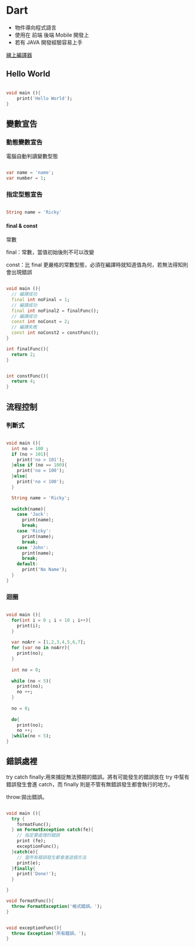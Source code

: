 # Dart

* 物件導向程式語言
* 使用在 前端 後端 Mobile 開發上
* 若有 JAVA 開發經驗容易上手

[線上編譯器](https://dartpad.dartlang.org/)

## Hello World

```dart

void main (){
    print('Hello World');
}

```

## 變數宣告

### 動態變數宣告

電腦自動判讀變數型態

```dart

var name = 'name';
var number = 1;

```

### 指定型態宣告

```Dart

String name = 'Ricky'

```

#### final & const

常數

final：常數，當值初始後則不可以改變

const：比 final 更嚴格的常數型態，必須在編譯時就知道值為何，若無法得知則會出現錯誤

```Dart

void main (){
  // 編譯成功
  final int noFinal = 1;
  // 編譯成功
  final int noFinal2 = finalFunc();
  // 編譯成功
  const int noConst = 2;
  // 編譯失敗
  const int noConst2 = constFunc();
}

int finalFunc(){
  return 2;
}


int constFunc(){
  return 4;
}


```

## 流程控制

### 判斷式

```Dart

void main (){
  int no = 100 ;
  if (no > 101){
    print('no > 101');
  }else if (no == 100){
    print('no = 100');
  }else{
    print('no < 100');
  }

  String name = 'Ricky';
  
  switch(name){
    case 'Jack':
      print(name);
      break;
    case 'Ricky':
      print(name);
      break;
    case 'John':
      print(name);
      break;
    default:
      print('No Name');
  }
}

```

### 迴圈

```Dart

void main (){
  for(int i = 0 ; i < 10 ; i++){
    print(i);
  }
  
  var noArr = [1,2,3,4,5,6,7];
  for (var no in noArr){
    print(no);
  }
  
  int no = 0;
  
  while (no < 5){
    print(no);
    no ++;
  }
  
  no = 0;
  
  do{
    print(no);
    no ++;
  }while(no < 5);
}

```

## 錯誤處裡

try catch finally:用來捕捉無法預期的錯誤。將有可能發生的錯誤放在 try 中幫有錯誤發生會進 catch，而 finally 則是不管有無錯誤發生都會執行的地方。

throw:拋出錯誤。

```Dart

void main (){
  try {
    formatFunc();
  } on FormatException catch(fe){
    // 指定要處理的錯誤
    print (fe);
    exceptionFunc();
  }catch(e){
    // 當所有錯誤發生都會進這個方法
    print(e);
  }finally{
    print('Done!');
  }

}

void formatFunc(){
  throw FormatException('格式錯誤。');
}


void exceptionFunc(){
  throw Exception('所有錯誤。');
}

```